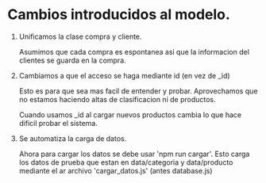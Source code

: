 # Cambios introducidos al modelo.

1. Unificamos la clase compra y cliente.

    Asumimos que cada compra es espontanea asi que la informacion del clientes se guarda en la compra.

2. Cambiamos a que el acceso se haga mediante id (en vez de _id)
    
    Esto es para que sea mas facil de entender y probar. Aprovechamos que no estamos haciendo altas de clasificacion ni de productos.

    Cuando usamos _id al cargar nuevos productos cambia lo que hace dificil probar el sistema.

3. Se automatiza la carga de datos.

    Ahora para cargar los datos se debe usar 'npm run cargar'. 
    Esto carga los datos de prueba que estan en data/categoria y data/producto mediante el ar
    archivo 'cargar_datos.js' (antes database.js)
    

   